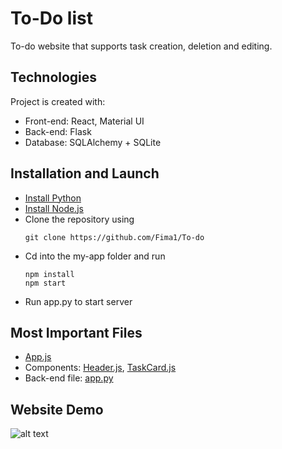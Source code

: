 # To-Do list
To-do website that supports task creation, deletion and editing.

## Technologies
Project is created with:
- Front-end: React, Material UI
- Back-end: Flask
- Database: SQLAlchemy + SQLite

## Installation and Launch
- [Install Python](https://www.python.org/downloads/)
- [Install Node.js](https://nodejs.org/en/)
- Clone the repository using
  ```
  git clone https://github.com/Fima1/To-do
  ```
- Cd into the my-app folder and run
  ```
  npm install
  npm start
  ```
- Run app.py to start server
## Most Important Files
- [App.js](my-app/src/App.js)
- Components: [Header.js](my-app/src/components/Header.js), [TaskCard.js](my-app/src/components/TaskCard.js) 
- Back-end file: [app.py](.venv/app.py)

## Website Demo

![alt text](https://github.com/Fima1/To-do_list/blob/main/To-do_website_demo1.gif?raw=true)
